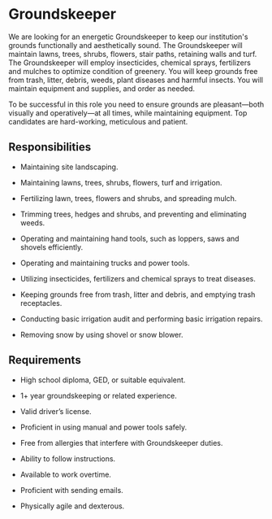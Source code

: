 # Groundskeeper

We are looking for an energetic Groundskeeper to keep our institution's grounds functionally and aesthetically sound. The Groundskeeper will maintain lawns, trees, shrubs, flowers, stair paths, retaining walls and turf. The Groundskeeper will employ insecticides, chemical sprays, fertilizers and mulches to optimize condition of greenery. You will keep grounds free from trash, litter, debris, weeds, plant diseases and harmful insects. You will maintain equipment and supplies, and order as needed​.

To be successful in this role you need to ensure grounds are pleasant—both visually and operatively—at all times, while maintaining equipment. Top candidates are hard-working, meticulous and patient.

## Responsibilities

* Maintaining site landscaping.

* Maintaining lawns, trees, shrubs, flowers, turf and irrigation.

* Fertilizing lawn, trees, flowers and shrubs, and spreading mulch.

* Trimming trees, hedges and shrubs, and preventing and eliminating weeds.

* Operating and maintaining hand tools, such as loppers, saws and shovels efficiently.

* Operating and maintaining trucks and power tools.

* Utilizing insecticides, fertilizers and chemical sprays to treat diseases.

* Keeping grounds free from trash, litter and debris, and emptying trash receptacles.

* Conducting basic irrigation audit and performing basic irrigation repairs.

* Removing snow by using shovel or snow blower.

## Requirements

* High school diploma, GED, or suitable equivalent.

* 1+ year groundskeeping or related experience.

* Valid driver’s license.

* Proficient in using manual and power tools safely.

* Free from allergies that interfere with Groundskeeper duties.

* Ability to follow instructions.

* Available to work overtime.

* Proficient with sending emails.

* Physically agile and dexterous.

